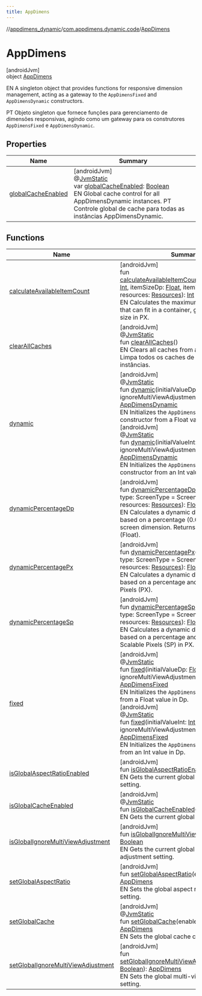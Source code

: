 ```yaml
---
title: AppDimens
---
```

//[appdimens_dynamic](../../../index.html)/[com.appdimens.dynamic.code](../index.html)/[AppDimens](index.html)



# AppDimens



[androidJvm]\
object [AppDimens](index.html)

EN A singleton object that provides functions for responsive dimension management, acting as a gateway to the `AppDimensFixed` and `AppDimensDynamic` constructors.



PT Objeto singleton que fornece funções para gerenciamento de dimensões responsivas, agindo como um gateway para os construtores `AppDimensFixed` e `AppDimensDynamic`.



## Properties


| Name | Summary |
|---|---|
| [globalCacheEnabled](global-cache-enabled.html) | [androidJvm]<br>@[JvmStatic](https://kotlinlang.org/api/core/kotlin-stdlib/kotlin.jvm/-jvm-static/index.html)<br>var [globalCacheEnabled](global-cache-enabled.html): [Boolean](https://kotlinlang.org/api/core/kotlin-stdlib/kotlin/-boolean/index.html)<br>EN Global cache control for all AppDimensDynamic instances. PT Controle global de cache para todas as instâncias AppDimensDynamic. |


## Functions


| Name | Summary |
|---|---|
| [calculateAvailableItemCount](calculate-available-item-count.html) | [androidJvm]<br>fun [calculateAvailableItemCount](calculate-available-item-count.html)(containerSizePx: [Int](https://kotlinlang.org/api/core/kotlin-stdlib/kotlin/-int/index.html), itemSizeDp: [Float](https://kotlinlang.org/api/core/kotlin-stdlib/kotlin/-float/index.html), itemMarginDp: [Float](https://kotlinlang.org/api/core/kotlin-stdlib/kotlin/-float/index.html), resources: [Resources](https://developer.android.com/reference/kotlin/android/content/res/Resources.html)): [Int](https://kotlinlang.org/api/core/kotlin-stdlib/kotlin/-int/index.html)<br>EN Calculates the maximum number of items that can fit in a container, given the container size in PX. |
| [clearAllCaches](clear-all-caches.html) | [androidJvm]<br>@[JvmStatic](https://kotlinlang.org/api/core/kotlin-stdlib/kotlin.jvm/-jvm-static/index.html)<br>fun [clearAllCaches](clear-all-caches.html)()<br>EN Clears all caches from all instances. PT Limpa todos os caches de todas as instâncias. |
| [dynamic](dynamic.html) | [androidJvm]<br>@[JvmStatic](https://kotlinlang.org/api/core/kotlin-stdlib/kotlin.jvm/-jvm-static/index.html)<br>fun [dynamic](dynamic.html)(initialValueDp: [Float](https://kotlinlang.org/api/core/kotlin-stdlib/kotlin/-float/index.html), ignoreMultiViewAdjustment: [Boolean](https://kotlinlang.org/api/core/kotlin-stdlib/kotlin/-boolean/index.html)? = null): [AppDimensDynamic](../-app-dimens-dynamic/index.html)<br>EN Initializes the `AppDimensDynamic` constructor from a Float value in Dp.<br>[androidJvm]<br>@[JvmStatic](https://kotlinlang.org/api/core/kotlin-stdlib/kotlin.jvm/-jvm-static/index.html)<br>fun [dynamic](dynamic.html)(initialValueInt: [Int](https://kotlinlang.org/api/core/kotlin-stdlib/kotlin/-int/index.html), ignoreMultiViewAdjustment: [Boolean](https://kotlinlang.org/api/core/kotlin-stdlib/kotlin/-boolean/index.html)? = null): [AppDimensDynamic](../-app-dimens-dynamic/index.html)<br>EN Initializes the `AppDimensDynamic` constructor from an Int value in Dp. |
| [dynamicPercentageDp](dynamic-percentage-dp.html) | [androidJvm]<br>fun [dynamicPercentageDp](dynamic-percentage-dp.html)(percentage: [Float](https://kotlinlang.org/api/core/kotlin-stdlib/kotlin/-float/index.html), type: ScreenType = ScreenType.LOWEST, resources: [Resources](https://developer.android.com/reference/kotlin/android/content/res/Resources.html)): [Float](https://kotlinlang.org/api/core/kotlin-stdlib/kotlin/-float/index.html)<br>EN Calculates a dynamic dimension value based on a percentage (0.0 to 1.0) of the screen dimension. Returns the value in Dp (Float). |
| [dynamicPercentagePx](dynamic-percentage-px.html) | [androidJvm]<br>fun [dynamicPercentagePx](dynamic-percentage-px.html)(percentage: [Float](https://kotlinlang.org/api/core/kotlin-stdlib/kotlin/-float/index.html), type: ScreenType = ScreenType.LOWEST, resources: [Resources](https://developer.android.com/reference/kotlin/android/content/res/Resources.html)): [Float](https://kotlinlang.org/api/core/kotlin-stdlib/kotlin/-float/index.html)<br>EN Calculates a dynamic dimension value based on a percentage and converts it to Pixels (PX). |
| [dynamicPercentageSp](dynamic-percentage-sp.html) | [androidJvm]<br>fun [dynamicPercentageSp](dynamic-percentage-sp.html)(percentage: [Float](https://kotlinlang.org/api/core/kotlin-stdlib/kotlin/-float/index.html), type: ScreenType = ScreenType.LOWEST, resources: [Resources](https://developer.android.com/reference/kotlin/android/content/res/Resources.html)): [Float](https://kotlinlang.org/api/core/kotlin-stdlib/kotlin/-float/index.html)<br>EN Calculates a dynamic dimension value based on a percentage and converts it to Scalable Pixels (SP) in PX. |
| [fixed](fixed.html) | [androidJvm]<br>@[JvmStatic](https://kotlinlang.org/api/core/kotlin-stdlib/kotlin.jvm/-jvm-static/index.html)<br>fun [fixed](fixed.html)(initialValueDp: [Float](https://kotlinlang.org/api/core/kotlin-stdlib/kotlin/-float/index.html), ignoreMultiViewAdjustment: [Boolean](https://kotlinlang.org/api/core/kotlin-stdlib/kotlin/-boolean/index.html)? = null): [AppDimensFixed](../-app-dimens-fixed/index.html)<br>EN Initializes the `AppDimensFixed` constructor from a Float value in Dp.<br>[androidJvm]<br>@[JvmStatic](https://kotlinlang.org/api/core/kotlin-stdlib/kotlin.jvm/-jvm-static/index.html)<br>fun [fixed](fixed.html)(initialValueInt: [Int](https://kotlinlang.org/api/core/kotlin-stdlib/kotlin/-int/index.html), ignoreMultiViewAdjustment: [Boolean](https://kotlinlang.org/api/core/kotlin-stdlib/kotlin/-boolean/index.html)? = null): [AppDimensFixed](../-app-dimens-fixed/index.html)<br>EN Initializes the `AppDimensFixed` constructor from an Int value in Dp. |
| [isGlobalAspectRatioEnabled](is-global-aspect-ratio-enabled.html) | [androidJvm]<br>fun [isGlobalAspectRatioEnabled](is-global-aspect-ratio-enabled.html)(): [Boolean](https://kotlinlang.org/api/core/kotlin-stdlib/kotlin/-boolean/index.html)<br>EN Gets the current global aspect ratio setting. |
| [isGlobalCacheEnabled](is-global-cache-enabled.html) | [androidJvm]<br>@[JvmStatic](https://kotlinlang.org/api/core/kotlin-stdlib/kotlin.jvm/-jvm-static/index.html)<br>fun [isGlobalCacheEnabled](is-global-cache-enabled.html)(): [Boolean](https://kotlinlang.org/api/core/kotlin-stdlib/kotlin/-boolean/index.html)<br>EN Gets the current global cache setting. |
| [isGlobalIgnoreMultiViewAdjustment](is-global-ignore-multi-view-adjustment.html) | [androidJvm]<br>fun [isGlobalIgnoreMultiViewAdjustment](is-global-ignore-multi-view-adjustment.html)(): [Boolean](https://kotlinlang.org/api/core/kotlin-stdlib/kotlin/-boolean/index.html)<br>EN Gets the current global multi-view adjustment setting. |
| [setGlobalAspectRatio](set-global-aspect-ratio.html) | [androidJvm]<br>fun [setGlobalAspectRatio](set-global-aspect-ratio.html)(enabled: [Boolean](https://kotlinlang.org/api/core/kotlin-stdlib/kotlin/-boolean/index.html)): [AppDimens](index.html)<br>EN Sets the global aspect ratio adjustment setting. |
| [setGlobalCache](set-global-cache.html) | [androidJvm]<br>@[JvmStatic](https://kotlinlang.org/api/core/kotlin-stdlib/kotlin.jvm/-jvm-static/index.html)<br>fun [setGlobalCache](set-global-cache.html)(enabled: [Boolean](https://kotlinlang.org/api/core/kotlin-stdlib/kotlin/-boolean/index.html)): [AppDimens](index.html)<br>EN Sets the global cache control setting. |
| [setGlobalIgnoreMultiViewAdjustment](set-global-ignore-multi-view-adjustment.html) | [androidJvm]<br>fun [setGlobalIgnoreMultiViewAdjustment](set-global-ignore-multi-view-adjustment.html)(ignore: [Boolean](https://kotlinlang.org/api/core/kotlin-stdlib/kotlin/-boolean/index.html)): [AppDimens](index.html)<br>EN Sets the global multi-view adjustment setting. |
